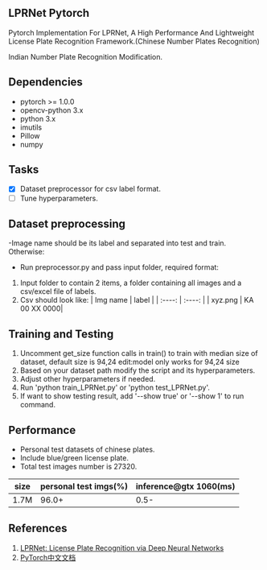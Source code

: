 ## LPRNet Pytorch
Pytorch Implementation For LPRNet, A High Performance And Lightweight License Plate Recognition Framework.(Chinese Number Plates Recognition)

Indian Number Plate Recognition Modification.

## Dependencies

- pytorch >= 1.0.0
- opencv-python 3.x
- python 3.x
- imutils
- Pillow
- numpy

## Tasks

- [x] Dataset preprocessor for csv label format. 
- [ ] Tune hyperparameters.

## Dataset preprocessing

-Image name should be its label and separated into test and train.
Otherwise:
- Run preprocessor.py and pass input folder, required format:
1. Input folder to contain 2 items, a folder containing all images and a csv/excel file of labels.
2. Csv should look like:
| Img name | label |
| :----: | :----: |
|         xyz.png        | KA 00 XX 0000|



## Training and Testing

1. Uncomment get_size function calls in train() to train with median size of dataset, default size is 94,24 edit:model only works for 94,24 size
2. Based on your dataset path modify the script and its hyperparameters.
3. Adjust other hyperparameters if needed.
4. Run 'python train_LPRNet.py' or 'python test_LPRNet.py'.
5. If want to show testing result, add '--show true' or '--show 1' to run command.

## Performance 

- Personal test datasets of chinese plates.
- Include blue/green license plate.
- Total test images number is 27320.

|  size  | personal test imgs(%) | inference@gtx 1060(ms) |
| ------ | --------------------- | ---------------------- |
|  1.7M  |         96.0+         |          0.5-          |

## References

1. [LPRNet: License Plate Recognition via Deep Neural Networks](https://arxiv.org/abs/1806.10447v1)
2. [PyTorch中文文档](https://pytorch-cn.readthedocs.io/zh/latest/)

